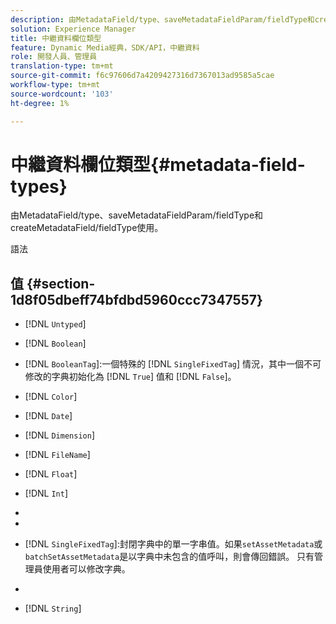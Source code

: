 ```yaml
---
description: 由MetadataField/type、saveMetadataFieldParam/fieldType和createMetadataField/fieldType使用。
solution: Experience Manager
title: 中繼資料欄位類型
feature: Dynamic Media經典，SDK/API，中繼資料
role: 開發人員、管理員
translation-type: tm+mt
source-git-commit: f6c97606d7a4209427316d7367013ad9585a5cae
workflow-type: tm+mt
source-wordcount: '103'
ht-degree: 1%

---
```



# 中繼資料欄位類型{#metadata-field-types}

由MetadataField/type、saveMetadataFieldParam/fieldType和createMetadataField/fieldType使用。

語法

## 值 {#section-1d8f05dbeff74bfdbd5960ccc7347557}

* [!DNL `Untyped`]
* [!DNL `Boolean`]
* [!DNL `BooleanTag`]:一個特殊的 [!DNL `SingleFixedTag`] 情況，其中一個不可修改的字典初始化為 [!DNL `True`] 值和 [!DNL `False`]。

* [!DNL `Color`]
* [!DNL `Date`]
* [!DNL `Dimension`]
* [!DNL `FileName`]
* [!DNL `Float`]
* [!DNL `Int`]
* [!DNL `MultiFixedTag`]:關閉字典中的零個或多個字串值。只有管理員使用者可以修改字典。
* [!DNL `MultiTag`]:零或多個字串值。
* [!DNL `SingleFixedTag`]:封閉字典中的單一字串值。如果`setAssetMetadata`或`batchSetAssetMetadata`是以字典中未包含的值呼叫，則會傳回錯誤。 只有管理員使用者可以修改字典。

* [!DNL `SingleTag`]:任何單一字串值。
* [!DNL `String`]


